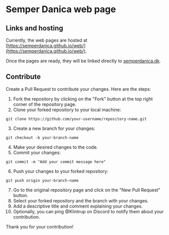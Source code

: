 # Semper Danica web page

## Links and hosting

Currently, the web pages are hosted at [https://semperdanica.github.io/web/](https://semperdanica.github.io/web/).

Once the pages are ready, they will be linked directly to [semperdanica.dk](semperdanica.dk).

## Contribute

Create a Pull Request to contribute your changes. Here are the steps:

1. Fork the repository by clicking on the "Fork" button at the top right corner of the repository page.
2. Clone your forked repository to your local machine:
  ```
  git clone https://github.com/your-username/repository-name.git
  ```
3. Create a new branch for your changes:
  ```
  git checkout -b your-branch-name
  ```
4. Make your desired changes to the code.
5. Commit your changes:
  ```
  git commit -m "Add your commit message here"
  ```
6. Push your changes to your forked repository:
  ```
  git push origin your-branch-name
  ```
7. Go to the original repository page and click on the "New Pull Request" button.
8. Select your forked repository and the branch with your changes.
9. Add a descriptive title and comment explaining your changes.
10. Optionally, you can ping @Klintrup on Discord to notify them about your contribution.

Thank you for your contribution!

